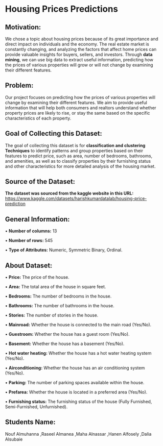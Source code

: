 # Housing Prices Predictions
## Motivation:
We chose a topic about housing prices because of its great importance and direct impact on individuals and the economy. The real estate market is constantly changing, and analyzing the factors that affect home prices can provide valuable insights for buyers, sellers, and investors. Through **data mining**, we can use big data to extract useful information, predicting how the prices of various properties will grow or will not change by examining their different features.

## Problem:

Our project focuses on predicting how the prices of various properties will change by examining their different features. We aim to provide useful information that will help both consumers and realtors understand whether property prices are likely to rise, or stay the same based on the specific characteristics of each property.

## Goal of Collecting this Dataset:

The goal of collecting this dataset is for **classification and clustering Techniques** to identify patterns and group properties based on their features to predict price, such as area, number of bedrooms, bathrooms, and amenities, as well as to classify properties by their furnishing status and other characteristics for more detailed analysis of the housing market.


## Source of the Dataset:

**The dataset was sourced from the kaggle website in this URL:**
https://www.kaggle.com/datasets/harishkumardatalab/housing-price-prediction

## General Information:

•	**Number of columns:** 13

•	**Number of rows:**  545

•	**Type of Attributes:** Numeric, Symmetric Binary, Ordinal.

## About Dataset:

•	**Price:** The price of the house.

•	**Area:** The total area of the house in square feet.

•	**Bedrooms:** The number of bedrooms in the house.

•	**Bathrooms:** The number of bathrooms in the house.

•	**Stories:** The number of stories in the house.

•	**Mainroad:** Whether the house is connected to the main road (Yes/No).

•	**Guestroom:** Whether the house has a guest room (Yes/No).

•	**Basement:** Whether the house has a basement (Yes/No).

•	**Hot water heating:** Whether the house has a hot water heating system (Yes/No).

•	**Airconditioning:** Whether the house has an air conditioning system (Yes/No).

•	**Parking:** The number of parking spaces available within the house.

•	**Prefarea:** Whether the house is located in a preferred area (Yes/No).

•	**Furnishing status:** The furnishing status of the house (Fully Furnished, Semi-Furnished, Unfurnished).




## Students Name: 
Nouf Almuhanna ,Raseel Almanea ,Maha Alnassar ,Hanen Alfosely ,Dalia Alsubaie




